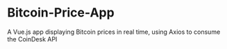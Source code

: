 # Bitcoin-Price-App
A Vue.js app displaying Bitcoin prices in real time, using Axios to consume the CoinDesk API
